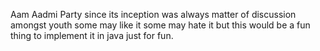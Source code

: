 Aam Aadmi Party since its inception was always matter of discussion amongst youth some may like it some may hate it but this would be a fun thing to implement it in java just for fun.